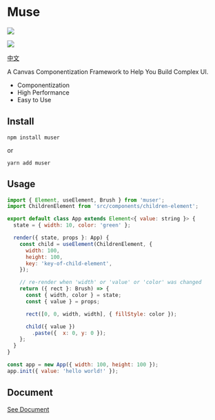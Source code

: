 # Muse

<a href="https://www.npmjs.com/package/muser">
  <img src="https://img.shields.io/npm/v/muser"/>
</a>

![](https://visitor-badge.glitch.me/badge?page_id=ymssx.muser)

[中文](https://github.com/ymssx/muse/blob/master/README_CN.md)

A Canvas Componentization Framework to Help You Build Complex UI.

- Componentization
- High Performance
- Easy to Use

## Install

```shell
npm install muser
```

or

```shell
yarn add muser
```

## Usage

```js
import { Element, useElement, Brush } from 'muser';
import ChildrenElement from 'src/components/children-element';

export default class App extends Element<{ value: string }> {
  state = { width: 10, color: 'green' };

  render({ state, props }: App) {
    const child = useElement(ChildrenElement, {
      width: 100,
      height: 100,
      key: 'key-of-child-element',
    });

    // re-render when 'width' or 'value' or 'color' was changed
    return ({ rect }: Brush) => {
      const { width, color } = state;
      const { value } = props;

      rect([0, 0, width, width], { fillStyle: color });

      child({ value })
        .paste({  x: 0, y: 0 });
    };
  }
}

const app = new App({ width: 100, height: 100 });
app.init({ value: 'hello world!' });
```

## Document

[See Document](https://github.com/ymssx/muse/blob/master/README_CN.md)

